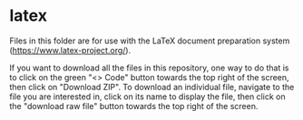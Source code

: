 # latex

Files in this folder are for use with the LaTeX document preparation
system (https://www.latex-project.org/).

If you want to download all the files in this repository, one way to
do that is to click on the green "<> Code" button towards the top
right of the screen, then click on "Download ZIP".  To download an
individual file, navigate to the file you are interested in, click on
its name to display the file, then click on the "download raw file"
button towards the top right of the screen.